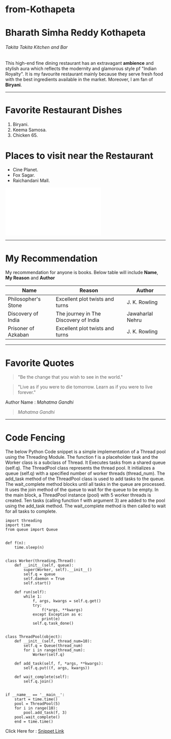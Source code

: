# from-Kothapeta
# Bharath Simha Reddy Kothapeta
###### Takita Takita Kitchen and Bar
This  high-end fine dining restaurant has an extravagant **ambience** and stylish aura which reflects the modernity and glamorous style pf "Indian Royalty". It is my favourite restaurant mainly because they serve fresh food with the best ingredients available in the market. Moreover, I am fan of **Biryani**.

---

# Favorite Restaurant Dishes

1. Biryani.
2. Keema Samosa.
3. Chicken 65.

# Places to visit near the Restaurant

* Cine Planet.
* Fox Sagar.
* Raichandani Mall.

![mymedia](MyMedia.md)

---

# My Recommendation

My recommendation for anyone is books. Below table will include **Name**, **My Reason** and **Author**


| Name | Reason | Author |
| --- | --- | --- |
| Philosopher's Stone | Excellent plot twists and turns |  J. K. Rowling |  
| Discovery of India  |  The journey in The Discovery of India |  Jawaharlal Nehru | 
| Prisoner of Azkaban | Excellent plot twists and turns  | J. K. Rowling |

---

# Favorite Quotes

> "Be the change that you wish to see in the world."

> "Live as if you were to die tomorrow. Learn as if you were to live forever."

Author Name : *Mahatma Gandhi*

> *Mahatma Gandhi*

---

# Code Fencing

The below Python Code snippet is a simple implementation of a Thread pool using the Threading Module. The function f is a placeholder task and the Worker class is a subclass of Thread. It Executes tasks from a shared queue (self.q). The ThreadPool class represents the thread pool. It initializes a queue (self.q) with a specified number of worker threads (thread_num). The add_task method of the ThreadPool class is used to add tasks to the queue. The wait_complete method blocks until all tasks in the queue are processed. It uses the join method of the queue to wait for the queue to be empty. In the main block, a ThreadPool instance (pool) with 5 worker threads is created. Ten tasks (calling function f with argument 3) are added to the pool using the add_task method. The wait_complete method is then called to wait for all tasks to complete.


```
import threading
import time
from queue import Queue


def f(n):
    time.sleep(n)


class Worker(threading.Thread):
    def __init__(self, queue):
        super(Worker, self).__init__()
        self.q = queue
        self.daemon = True
        self.start()

    def run(self):
        while 1:
            f, args, kwargs = self.q.get()
            try:
                f(*args, **kwargs)
            except Exception as e:
                print(e)
            self.q.task_done()


class ThreadPool(object):
    def __init__(self, thread_num=10):
        self.q = Queue(thread_num)
        for i in range(thread_num):
            Worker(self.q)

    def add_task(self, f, *args, **kwargs):
        self.q.put((f, args, kwargs))

    def wait_complete(self):
        self.q.join()


if __name__ == '__main__':
    start = time.time()
    pool = ThreadPool(5)
    for i in range(10):
        pool.add_task(f, 3)
    pool.wait_complete()
    end = time.time() 

```

Click Here for : [ Snippet Link](https://code.pieces.app/collections/python)

